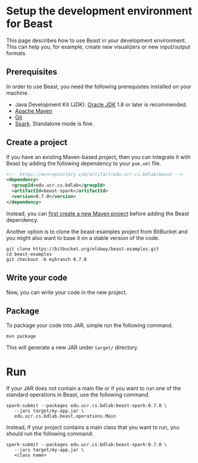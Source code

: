 # Setup the development environment for Beast

This page describes how to use Beast in your development environment.
This can help you, for example, create new visualizers or new input/output formats.

## Prerequisites

In order to use Beast, you need the following prerequistes installed on your machine.

* Java Development Kit (JDK). [Oracle JDK](https://www.oracle.com/technetwork/java/javase/downloads/index.html) 1.8 or later is recommended.
* [Apache Maven](https://maven.apache.org/)
* [Git](https://git-scm.com/)
* [Spark](https://spark.apache.org). Standalone mode is fine.

## Create a project

If you have an existing Maven-based project, then you can integrate it with Beast by
adding the following dependency to your `pom.xml` file.
```xml
<!-- https://mvnrepository.com/artifact/edu.ucr.cs.bdlab/beast -->
<dependency>
  <groupId>edu.ucr.cs.bdlab</groupId>
  <artifactId>beast-spark</artifactId>
  <version>0.7.0</version>
</dependency>
```
Instead, you can [first create a new Maven project](https://maven.apache.org/guides/getting-started/index.html#How_do_I_make_my_first_Maven_project)
before adding the Beast dependency.

Another option is to clone the beast-examples project from BitBucket and
you might also want to base it on a stable version of the code.
```shell
git clone https://bitbucket.org/eldawy/beast-examples.git
cd beast-examples
git checkout -b mybranch 0.7.0
```
## Write your code

Now, you can write your code in the new project.

## Package

To package your code into JAR, simple run the following command.

    mvn package

This will generate a new JAR under `target/` directory.

# Run

If your JAR does not contain a main file or if you want to run one of the standard
operations in Beast, use the following command.
```shell
spark-submit --packages edu.ucr.cs.bdlab:beast-spark:0.7.0 \
   --jars target/my-app.jar \
   edu.ucr.cs.bdlab.beast.operations.Main
```
Instead, if your project contains a main class that you want to run, you should run the following command:
```shell
spark-submit --packages edu.ucr.cs.bdlab:beast-spark:0.7.0 \
   --jars target/my-app.jar \
   <class name>
```